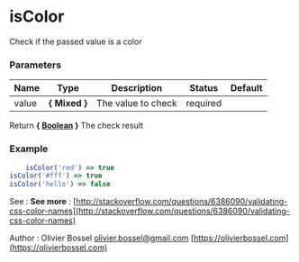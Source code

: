 # isColor

Check if the passed value is a color

### Parameters

| Name  | Type          | Description        | Status   | Default |
| ----- | ------------- | ------------------ | -------- | ------- |
| value | **{ Mixed }** | The value to check | required |

Return **{ [Boolean](https://developer.mozilla.org/fr/docs/Web/JavaScript/Reference/Objets_globaux/Boolean) }** The check result

### Example

```js
	isColor('red') => true
isColor('#fff') => true
isColor('hello') => false
```

See : **See more** : [http://stackoverflow.com/questions/6386090/validating-css-color-names](http://stackoverflow.com/questions/6386090/validating-css-color-names)

Author : Olivier Bossel [olivier.bossel@gmail.com](mailto:olivier.bossel@gmail.com) [https://olivierbossel.com](https://olivierbossel.com)
